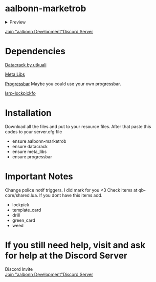 # aalbonn-marketrob

<details>
<summary>Preview</summary>
   <a href="https://www.youtube.com/watch?v=-53uNdYNbtIE">Preview</a>
</details>

<a href="https://discord.gg/M6Wd6bHhXE">Join "aalbonn Development"Discord Server</a>

# Dependencies
 
 <a href="https://github.com/utkuali/datacrack">Datacrack by utkuali</a>
 
 <a href="https://github.com/meta-hub/meta_libs">Meta Libs</a>
 
 <a href="https://github.com/aalbonn/progressbar-for-qbcore">Progressbar</a> Maybe you could use your own progressbar.
 
 <a href="https://github.com/aalbonn/lsrp-lockpickfo">lsrp-lockpickfo</a>
 
# Installation 
 Download all the files and put to your resource files. After that paste this codes to your server.cfg file
 * ensure aalbonn-marketrob
 * ensure datacrack
 * ensure meta_libs
 * ensure progressbar
 
 # Important Notes
  Change police notif triggers. I did mark for you <3 
  Check items at qb-core/shared.lua. If you dont have this items add.
   * lockpick
   * template_card
   * drill
   * green_card
   * weed
   
# If you still need help, visit and ask for help at the Discord Server

<summary>Discord Invite</summary>
   <a href="https://discord.gg/M6Wd6bHhXE">Join "aalbonn Development"Discord Server</a>

 
 
 
